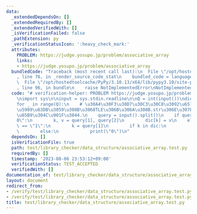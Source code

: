 ```yaml
---
data:
  _extendedDependsOn: []
  _extendedRequiredBy: []
  _extendedVerifiedWith: []
  _isVerificationFailed: false
  _pathExtension: py
  _verificationStatusIcon: ':heavy_check_mark:'
  attributes:
    PROBLEM: https://judge.yosupo.jp/problem/associative_array
    links:
    - https://judge.yosupo.jp/problem/associative_array
  bundledCode: "Traceback (most recent call last):\n  File \"/opt/hostedtoolcache/PyPy/3.10.13/x64/lib/pypy3.10/site-packages/onlinejudge_verify/documentation/build.py\"\
    , line 76, in _render_source_code_stat\n    bundled_code = language.bundle(\n\
    \  File \"/opt/hostedtoolcache/PyPy/3.10.13/x64/lib/pypy3.10/site-packages/onlinejudge_verify/languages/python.py\"\
    , line 96, in bundle\n    raise NotImplementedError\nNotImplementedError\n"
  code: "# verification-helper: PROBLEM https://judge.yosupo.jp/problem/associative_array\n\
    \nimport sys\n\ninput = sys.stdin.readline\n\nQ = int(input())\ndic = dict()\n\
    for _ in range(Q):\n    # \u30A4\u30F3\u30D7\u30C3\u30C8\u3092\u6574\u6570\u306B\
    \u5909\u63DB\u3059\u308B\u3068TLE\u306B\u306A\u308B.str\u306E\u307E\u307E\u306E\
    \u65B9\u304C\u901F\u3044.\n    query = input().split()\n    if query[0] == \"\
    0\":\n        k, v = query[1], query[2]\n        dic[k] = v\n    elif query[0]\
    \ == \"1\":\n        k = query[1]\n        if k in dic:\n            print(dic[k])\n\
    \        else:\n            print(\"0\")\n"
  dependsOn: []
  isVerificationFile: true
  path: test/library_checker/data_structure/associative_array.test.py
  requiredBy: []
  timestamp: '2023-08-06 23:53:12+09:00'
  verificationStatus: TEST_ACCEPTED
  verifiedWith: []
documentation_of: test/library_checker/data_structure/associative_array.test.py
layout: document
redirect_from:
- /verify/test/library_checker/data_structure/associative_array.test.py
- /verify/test/library_checker/data_structure/associative_array.test.py.html
title: test/library_checker/data_structure/associative_array.test.py
---
```

